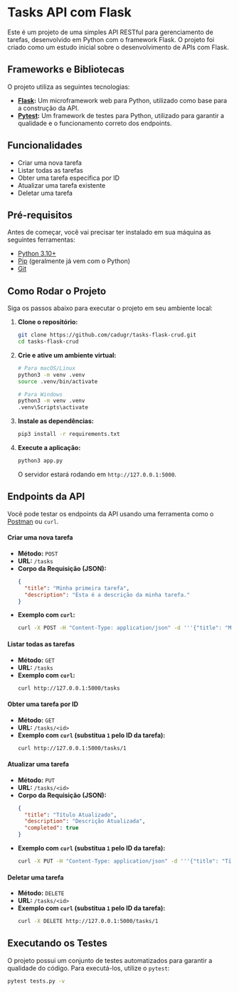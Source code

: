 # Tasks API com Flask

Este é um projeto de uma simples API RESTful para gerenciamento de tarefas, desenvolvido em Python com o framework Flask. O projeto foi criado como um estudo inicial sobre o desenvolvimento de APIs com Flask.

## Frameworks e Bibliotecas

O projeto utiliza as seguintes tecnologias:

- **[Flask](https://flask.palletsprojects.com/):** Um microframework web para Python, utilizado como base para a construção da API.
- **[Pytest](https://docs.pytest.org/):** Um framework de testes para Python, utilizado para garantir a qualidade e o funcionamento correto dos endpoints.

## Funcionalidades

- Criar uma nova tarefa
- Listar todas as tarefas
- Obter uma tarefa específica por ID
- Atualizar uma tarefa existente
- Deletar uma tarefa

## Pré-requisitos

Antes de começar, você vai precisar ter instalado em sua máquina as seguintes ferramentas:
- [Python 3.10+](https://www.python.org/downloads/)
- [Pip](https://pip.pypa.io/en/stable/installation/) (geralmente já vem com o Python)
- [Git](https://git-scm.com/downloads)

## Como Rodar o Projeto

Siga os passos abaixo para executar o projeto em seu ambiente local:

1.  **Clone o repositório:**
    ```bash
    git clone https://github.com/cadugr/tasks-flask-crud.git
    cd tasks-flask-crud
    ```

2.  **Crie e ative um ambiente virtual:**
    ```bash
    # Para macOS/Linux
    python3 -m venv .venv
    source .venv/bin/activate

    # Para Windows
    python3 -m venv .venv
    .venv\Scripts\activate
    ```

3.  **Instale as dependências:**
    ```bash
    pip3 install -r requirements.txt
    ```

4.  **Execute a aplicação:**
    ```bash
    python3 app.py
    ```
    O servidor estará rodando em `http://127.0.0.1:5000`.

## Endpoints da API

Você pode testar os endpoints da API usando uma ferramenta como o [Postman](https://www.postman.com/) ou `curl`.

#### Criar uma nova tarefa

- **Método:** `POST`
- **URL:** `/tasks`
- **Corpo da Requisição (JSON):**
  ```json
  {
    "title": "Minha primeira tarefa",
    "description": "Esta é a descrição da minha tarefa."
  }
  ```
- **Exemplo com `curl`:**
  ```bash
  curl -X POST -H "Content-Type: application/json" -d '''{"title": "Minha primeira tarefa", "description": "Descrição da tarefa"}''' http://127.0.0.1:5000/tasks
  ```

#### Listar todas as tarefas

- **Método:** `GET`
- **URL:** `/tasks`
- **Exemplo com `curl`:**
  ```bash
  curl http://127.0.0.1:5000/tasks
  ```

#### Obter uma tarefa por ID

- **Método:** `GET`
- **URL:** `/tasks/<id>`
- **Exemplo com `curl` (substitua `1` pelo ID da tarefa):**
  ```bash
  curl http://127.0.0.1:5000/tasks/1
  ```

#### Atualizar uma tarefa

- **Método:** `PUT`
- **URL:** `/tasks/<id>`
- **Corpo da Requisição (JSON):**
  ```json
  {
    "title": "Título Atualizado",
    "description": "Descrição Atualizada",
    "completed": true
  }
  ```
- **Exemplo com `curl` (substitua `1` pelo ID da tarefa):**
  ```bash
  curl -X PUT -H "Content-Type: application/json" -d '''{"title": "Título Atualizado", "description": "Descrição Atualizada", "completed": true}''' http://127.0.0.1:5000/tasks/1
  ```

#### Deletar uma tarefa

- **Método:** `DELETE`
- **URL:** `/tasks/<id>`
- **Exemplo com `curl` (substitua `1` pelo ID da tarefa):**
  ```bash
  curl -X DELETE http://127.0.0.1:5000/tasks/1
  ```

## Executando os Testes

O projeto possui um conjunto de testes automatizados para garantir a qualidade do código. Para executá-los, utilize o `pytest`:

```bash
pytest tests.py -v
```
